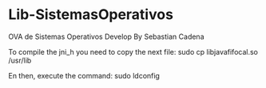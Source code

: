# Lib-SistemasOperativos
OVA de Sistemas Operativos
Develop By Sebastian Cadena

To compile the jni_h you need to copy the next file:
sudo cp libjavafifocal.so /usr/lib

En then, execute the command:
sudo ldconfig
